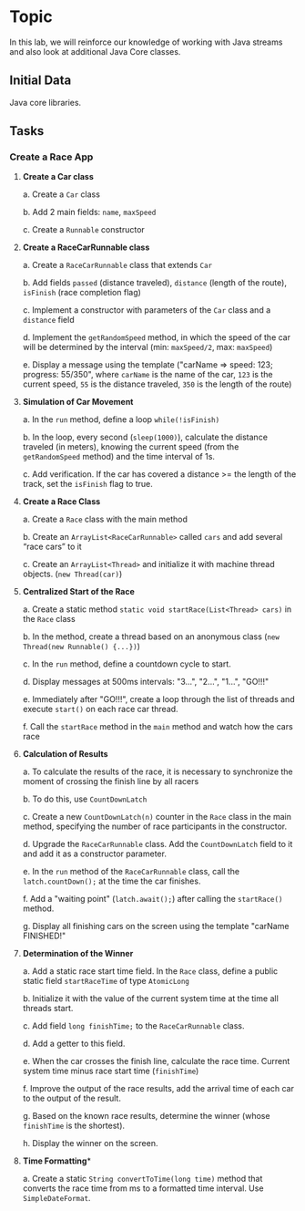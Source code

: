 # Topic
In this lab, we will reinforce our knowledge of working with Java streams and also look at additional Java Core classes.

## Initial Data
Java core libraries.

## Tasks
### Create a Race App

1. **Create a Car class**

   a. Create a `Car` class

   b. Add 2 main fields: `name`, `maxSpeed`

   c. Create a `Runnable` constructor


2. **Create a RaceCarRunnable class**

   a. Create a `RaceCarRunnable` class that extends `Car`

   b. Add fields `passed` (distance traveled), `distance` (length of the route), `isFinish` (race completion flag)

   c. Implement a constructor with parameters of the `Car` class and a `distance` field

   d. Implement the `getRandomSpeed` method, in which the speed of the car will be determined by the interval (min: `maxSpeed/2`, max: `maxSpeed`)

   e. Display a message using the template ("carName => speed: 123; progress: 55/350", where `carName` is the name of the car, `123` is the current speed, `55` is the distance traveled, `350` is the length of the route)


3. **Simulation of Car Movement**

   a. In the `run` method, define a loop `while(!isFinish)`

   b. In the loop, every second (`sleep(1000)`), calculate the distance traveled (in meters), knowing the current speed (from the `getRandomSpeed` method) and the time interval of 1s.

   c. Add verification. If the car has covered a distance >= the length of the track, set the `isFinish` flag to true.


4. **Create a Race Class**

   a. Create a `Race` class with the main method

   b. Create an `ArrayList<RaceCarRunnable>` called `cars` and add several “race cars” to it

   c. Create an `ArrayList<Thread>` and initialize it with machine thread objects. (`new Thread(car)`)


5. **Centralized Start of the Race**

   a. Create a static method `static void startRace(List<Thread> cars)` in the `Race` class

   b. In the method, create a thread based on an anonymous class (`new Thread(new Runnable() {...})`)

   c. In the `run` method, define a countdown cycle to start.

   d. Display messages at 500ms intervals: "3...", "2...", "1...", "GO!!!"

   e. Immediately after "GO!!!", create a loop through the list of threads and execute `start()` on each race car thread.

   f. Call the `startRace` method in the `main` method and watch how the cars race


6. **Calculation of Results**

   a. To calculate the results of the race, it is necessary to synchronize the moment of crossing the finish line by all racers

   b. To do this, use `CountDownLatch`

   c. Create a new `CountDownLatch(n)` counter in the `Race` class in the main method, specifying the number of race participants in the constructor.

   d. Upgrade the `RaceCarRunnable` class. Add the `CountDownLatch` field to it and add it as a constructor parameter.

   e. In the `run` method of the `RaceCarRunnable` class, call the `latch.countDown();` at the time the car finishes.

   f. Add a "waiting point" (`latch.await();`) after calling the `startRace()` method.

   g. Display all finishing cars on the screen using the template "carName FINISHED!"


7. **Determination of the Winner**

   a. Add a static race start time field. In the `Race` class, define a public static field `startRaceTime` of type `AtomicLong`

   b. Initialize it with the value of the current system time at the time all threads start.

   c. Add field `long finishTime;` to the `RaceCarRunnable` class.

   d. Add a getter to this field.

   e. When the car crosses the finish line, calculate the race time. Current system time minus race start time (`finishTime`)

   f. Improve the output of the race results, add the arrival time of each car to the output of the result.

   g. Based on the known race results, determine the winner (whose `finishTime` is the shortest).

   h. Display the winner on the screen.


8. **Time Formatting***

   a. Create a static `String convertToTime(long time)` method that converts the race time from ms to a formatted time interval. Use `SimpleDateFormat`.
